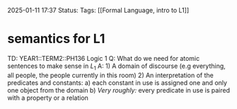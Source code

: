 2025-01-11 17:37
Status: 
Tags: [[Formal Language, intro to L1]]
# semantics for L1

TD: YEAR1::TERM2::PH136 Logic 1
Q: What do we need for atomic sentences to make sense in $L_{1}$
A: 1) A domain of discourse (e.g everything, all people, the people currently in this room)
2) An interpretation of the predicates and constants:
a) each constant in use is assigned one and only one object from the domain
b) _Very roughly:_ every predicate in use is paired with a property or a relation